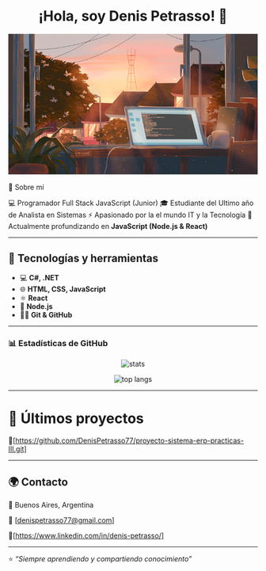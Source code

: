 <h1 align="center">¡Hola, soy Denis Petrasso! 👋</h1>

<p align="center">
  <img src="https://raw.githubusercontent.com/DenisPetrasso77/DenisPetrasso77/main/238355349-7d484dc9-68a9-4ee6-a767-aea59035c12d.gif" alt="GIF divertido" width="625px" />
</p>

📖 Sobre mí

💻 Programador Full Stack JavaScript (Junior) 
🎓 Estudiante del Ultimo año de Analista en Sistemas
⚡ Apasionado por la el mundo IT y la Tecnología 
🌱 Actualmente profundizando en **JavaScript (Node.js & React)**  

---

## 🚀 Tecnologías y herramientas  

- 💻 **C#, .NET**
- 🌐 **HTML, CSS, JavaScript**  
- ⚛️ **React**  
- 🌱 **Node.js**  
- 🧑‍💻 **Git & GitHub**  

---

### 📊 Estadísticas de GitHub
<p align="center">
  <img src="https://github-readme-stats.vercel.app/api?username=DenisPetrasso77&show_icons=true&theme=radical" alt="stats" />
</p>

<p align="center">
  <img src="https://github-readme-stats.vercel.app/api/top-langs/?username=DenisPetrasso77&layout=compact&theme=radical" alt="top langs" />
</p>

---

# 📌 Últimos proyectos  

🔧[https://github.com/DenisPetrasso77/proyecto-sistema-erp-practicas-III.git]


---


## 🌍 Contacto  

📍 Buenos Aires, Argentina  

📧 [denispetrasso77@gmail.com]

🔗[https://www.linkedin.com/in/denis-petrasso/]

---

⭐️ _“Siempre aprendiendo y compartiendo conocimiento”_
